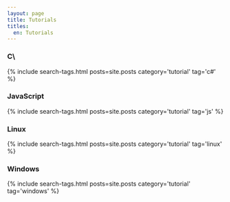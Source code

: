 ```yaml
---
layout: page
title: Tutorials
titles:
  en: Tutorials
---
```


### C\

{% include search-tags.html posts=site.posts category='tutorial' tag='c#' %}

### JavaScript

{% include search-tags.html posts=site.posts category='tutorial' tag='js' %}

### Linux

{% include search-tags.html posts=site.posts category='tutorial' tag='linux' %}

### Windows

{% include search-tags.html posts=site.posts category='tutorial' tag='windows' %}

